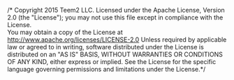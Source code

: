 /* Copyright 2015 Teem2 LLC. Licensed under the Apache License, Version 2.0 (the "License"); you may not use this file except in compliance with the License.  
   You may obtain a copy of the License at http://www.apache.org/licenses/LICENSE-2.0 Unless required by applicable law or agreed to in writing, 
   software distributed under the License is distributed on an "AS IS" BASIS, WITHOUT WARRANTIES OR CONDITIONS OF ANY KIND, 
   either express or implied. See the License for the specific language governing permissions and limitations under the License.*/